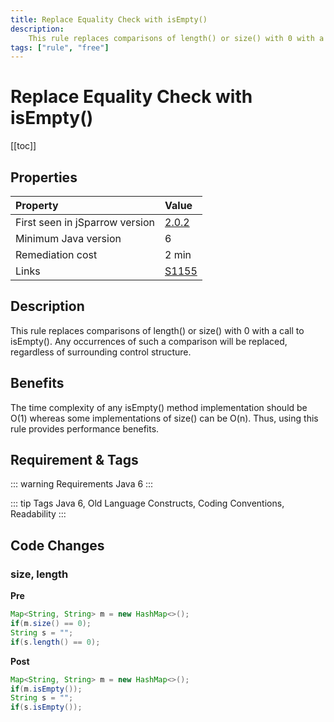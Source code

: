 ```yaml
---
title: Replace Equality Check with isEmpty()
description:
    This rule replaces comparisons of length() or size() with 0 with a call to isEmpty(). Any occurrences of such a comparison will be replaced, regardless of surrounding control structure.
tags: ["rule", "free"]
---
```


# Replace Equality Check with isEmpty()

[[toc]]

## Properties

| Property                        | Value |
|:------------------------------- |:----- |
| First seen in jSparrow version  | [2.0.2](/eclipse/release-notes.html#_2-0-2) |
| Minimum Java version            | 6 |
| Remediation cost                | 2 min |
| Links                           | [S1155](https://sonarcloud.io/organizations/default/rules?rule_key=squid%3AS1155) |

## Description

This rule replaces comparisons of length() or size() with 0 with a call to isEmpty(). Any occurrences of such a comparison will be replaced, regardless of surrounding control structure.

## Benefits

The time complexity of any isEmpty() method implementation should be O(1) whereas some implementations of size() can be O(n). Thus, using this rule provides performance benefits.

## Requirement & Tags

::: warning Requirements
Java 6
:::

::: tip Tags
Java 6, Old Language Constructs, Coding Conventions, Readability
:::

## Code Changes

### size, length

__Pre__

```java
Map<String, String> m = new HashMap<>();
if(m.size() == 0);
String s = "";
if(s.length() == 0);
```

__Post__

```java
Map<String, String> m = new HashMap<>();
if(m.isEmpty());
String s = "";
if(s.isEmpty());
```
